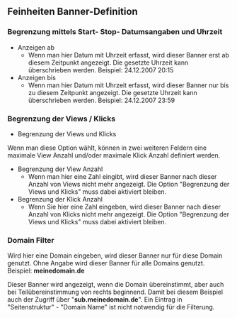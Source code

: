 ## Feinheiten Banner-Definition


### Begrenzung mittels Start- Stop- Datumsangaben und Uhrzeit

* Anzeigen ab
  * Wenn man hier Datum mit Uhrzeit erfasst, wird dieser Banner erst ab diesem
  Zeitpunkt angezeigt. Die gesetzte Uhrzeit kann überschrieben werden.
  Beispiel: 24.12.2007 20:15
* Anzeigen bis
  *  Wenn man hier Datum mit Uhrzeit erfasst, wird dieser Banner nur bis zu
  diesem Zeitpunkt angezeigt. Die gesetzte Uhrzeit kann überschrieben werden.
  Beispiel: 24.12.2007 23:59


### Begrenzung der Views / Klicks

* Begrenzung der Views und Klicks

Wenn man diese Option wählt, können in zwei weiteren Feldern eine maximale View
Anzahl und/oder maximale Klick Anzahl definiert werden.

* Begrenzung der View Anzahl
  * Wenn man hier eine Zahl eingibt, wird dieser Banner nach dieser Anzahl von
  Views nicht mehr angezeigt. Die Option "Begrenzung der Views und Klicks" muss
  dabei aktiviert bleiben.
* Begrenzung der Klick Anzahl
  * Wenn Sie hier eine Zahl eingeben, wird dieser Banner nach dieser Anzahl von
  Klicks nicht mehr angezeigt. Die Option "Begrenzung der Views und Klicks" muss
  dabei aktiviert bleiben.


### Domain Filter

Wird hier eine Domain eingeben, wird dieser Banner nur für diese Domain genutzt.
Ohne Angabe wird dieser Banner für alle Domains genutzt.<br>
Beispiel: **meinedomain.de**

Dieser Banner wird angezeigt, wenn die Domain übereinstimmt, aber auch bei
Teilübereinstimmung von rechts beginnend. Damit bei diesem Beispiel auch der
Zugriff über "**sub.meinedomain.de**". Ein Eintrag in "Seitenstruktur" -
"Domain Name" ist nicht notwendig für die Filterung.
